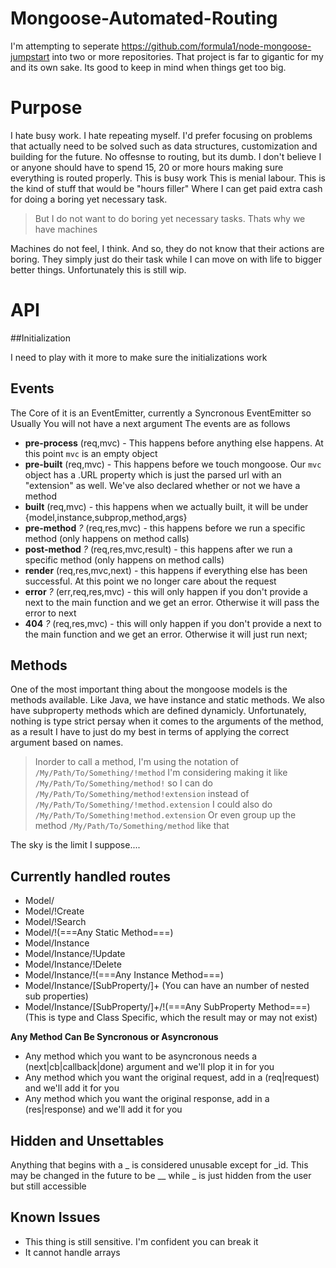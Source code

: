 Mongoose-Automated-Routing
==========================

I'm attempting to seperate https://github.com/formula1/node-mongoose-jumpstart into two or more repositories.
That project is far to gigantic for my and its own sake. Its good to keep in mind when things get too big.

# Purpose

I hate busy work. I hate repeating myself. I'd prefer focusing on problems that actually need to be solved such as
data structures, customization and building for the future. No offesnse to routing, but its dumb. I don't believe I
or anyone should have to spend 15, 20 or more hours making sure everything is routed properly. This is busy work
This is menial labour. This is the kind of stuff that would be "hours filler" Where I can get paid extra cash for doing
a boring yet necessary task. 

> But I do not want to do boring yet necessary tasks. Thats why we have machines

Machines do not feel, I think. And so, they do not know that their actions are boring. They simply just do their task 
while I can move on with life to bigger better things. Unfortunately this is still wip. 

# API

##Initialization

I need to play with it more to make sure the initializations work

## Events

The Core of it is an EventEmitter, currently a Syncronous EventEmitter so Usually You will not have a next argument
The events are as follows
* **pre-process** (req,mvc) - This happens before anything else happens. At this point `mvc` is an empty object
* **pre-built** (req,mvc) - This happens before we touch mongoose. Our `mvc` object has a .URL property which is just the parsed url with an "extension" as well. We've also declared whether or not we have a method
* **built** (req,mvc) - this happens when we actually built, it will be under {model,instance,subprop,method,args}
* **pre-method** *?* (req,res,mvc) - this happens before we run a specific method (only happens on method calls)
* **post-method** *?* (req,res,mvc,result) - this happens after we run a specific method (only happens on method calls)
* **render** (req,res,mvc,next) - this happens if everything else has been successful. At this point we no longer care about the request
* **error** *?* (err,req,res,mvc) - this will only happen if you don't provide a next to the main function and we get an error. Otherwise it will pass the error to next
* **404** *?* (req,res,mvc) - this will only happen if you don't provide a next to the main function and we get an error. Otherwise it will just run next;


## Methods

One of the most important thing about the mongoose models is the methods available. Like Java, we have instance and static methods.
We also have subproperty methods which are defined dynamicly. Unfortunately, nothing is type strict persay when it comes to
the arguments of the method, as a result I have to just do my best in terms of applying the correct argument based on names.

>Inorder to call a method, I'm using the notation of `/My/Path/To/Something/!method`
I'm considering making it like `/My/Path/To/Something/method!` so I can do `/My/Path/To/Something/method!extension` instead of `/My/Path/To/Something/!method.extension`
I could also do `/My/Path/To/Something!method.extension` Or even group up the method `/My/Path/To/Something/method` like that

The sky is the limit I suppose....

## Currently handled routes

* Model/
* Model/!Create
* Model/!Search
* Model/!(===Any Static Method===)
* Model/Instance
* Model/Instance/!Update
* Model/Instance/!Delete
* Model/Instance/!(===Any Instance Method===)
* Model/Instance/[SubProperty/]+ (You can have an number of nested sub properties)
* Model/Instance/[SubProperty/]+/!(===Any SubProperty Method===) (This is type and Class Specific, which the result may or may not exist)

**Any Method Can Be Syncronous or Asyncronous**
* Any method which you want to be asyncronous needs a (next|cb|callback|done) argument and we'll plop it in for you
* Any method which you want the original request, add in a (req|request) and we'll add it for you
* Any method which you want the original response, add in a (res|response) and we'll add it for you

## Hidden and Unsettables

Anything that begins with a _ is considered unusable except for _id.
This may be changed in the future to be __ while _ is just hidden from the user but still accessible

## Known Issues

* This thing is still sensitive. I'm confident you can break it
* It cannot handle arrays 

